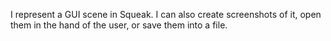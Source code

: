 I represent a GUI scene in Squeak. I can also create screenshots of it, open them in the hand of the user, or save them into a file.